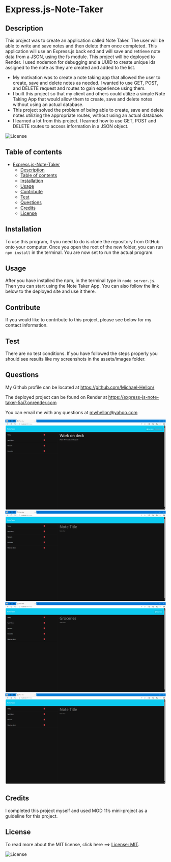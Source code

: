 
# Express.js-Note-Taker

## Description

This project was to create an application called Note Taker. The user will be able to write and save notes and then delete them once completed. This application will use an Express.js back end and will save and retrieve note data from a JSON, using the fs module. This project will be deployed to Render. I used nodemon for debugging and a UUID to create unique ids assigned to the note as they are created and added to the list. 

- My motivation was to create a note taking app that allowed the user to create, save and delete notes as needed. I wanted to use GET, POST, and DELETE request and routes to gain experience using them.
- I built this project so that my client and others could utilize a simple Note Taking App that would allow them to create, save and delete notes without using an actual database.
- This project solved the problem of being able to create, save and delete notes utilizing the appropriate routes, without using an actual database.
- I learned a lot from this project. I learned how to use GET, POST and DELETE routes to access information in a JSON object.

![License](https://img.shields.io/badge/License-MIT-green.svg)

## Table of contents

- [Express.js-Note-Taker](#expressjs-note-taker)
  - [Description](#description)
  - [Table of contents](#table-of-contents)
  - [Installation](#installation)
  - [Usage](#usage)
  - [Contribute](#contribute)
  - [Test](#test)
  - [Questions](#questions)
  - [Credits](#credits)
  - [License](#license)

## Installation

To use this program, ll you need to do is clone the repository from GitHub onto your computer. Once you open the root of the new folder, you can run `npm install` in the terminal. You are now set to run the actual program.

## Usage

After you have installed the npm, in the terminal type in `node server.js`. Then you can start using the Note Taker App. You can also follow the link below to the deployed site and use it there.

## Contribute

If you would like to contribute to this project, please see below for my contact information.

## Test

There are no test conditions. If you have followed the steps properly you should see results like my screenshots in the assets/images folder.

## Questions

My Github profile can be located at <https://github.com/Michael-Hellon/>

The deployed project can be found on Render at <https://express-js-note-taker-5ai7.onrender.com>

You can email me with any questions at <mwhellon@yahoo.com>

![screenshot](/public/assets/images/creating%20a%20note.png)
![screenshot](/public/assets/images/new%20note%20posted.png)
![screenshot](/public/assets/images/selecting%20note%20to%20delete.png)
![screenshot](/public/assets/images/note_deleted.png)


## Credits

I completed this project myself and used MOD 11’s mini-project as a guideline for this project.

## License

To read more about the MIT license, click here ==> [License: MIT](https://opensource.org/licenses/MIT).

![License](https://img.shields.io/badge/License-MIT-green.svg)
